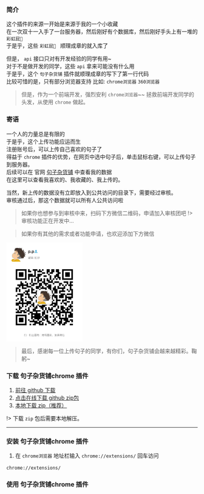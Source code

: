 ### 简介
这个插件的来源一开始是来源于我的一个小收藏  
在一次双十一入手了一台服务器，然后刚好有个数据库，然后刚好手头上有一堆的 `彩虹屁🌈 `  
于是乎，这些 `彩虹屁🌈 ` 顺理成章的就入库了  

但是， `api` 接口只对有开发经验的同学有用~  
对于不是做开发的同学，这些 `api` 拿来可能没有什么用  
于是乎，这个 `句子杂货铺` 插件就顺理成章的写下了第一行代码  
比较可惜的是，只有部分浏览器支持 比如: `chrome浏览器` `360浏览器`

> 但是，作为一个前端开发，强烈安利 `chrome浏览器`~~ 拯救前端开发同学的头发，从使用 `chrome` 做起。


### 寄语
一个人的力量总是有限的  
于是乎，这个上传功能应运而生  
注册账号后，可以上传自己喜欢的句子了  
得益于 `chrome` 插件的优势，在网页中选中句子后，单击鼠标右键，可以上传句子到服务器。  
后续可以在 官网 [句子杂货铺](https://www.tinker.run/sentence) 中查看我的数据  
在这里可以查看我喜欢的、我收藏的、我上传的。  

当然，新上传的数据没有立即放入到公共访问的目录下，需要经过审核。  
审核通过后，那这个数据就可以所有人公共访问啦

> 如果你也想参与到审核中来，扫码下方微信二维码，申请加入审核团吧
!> 审核功能正在开发中...

> 如果你有其他的需求或者功能申请，也欢迎添加下方微信

<img src="./docs/_media/wx_qrcode.jpeg" width = "200" height = "260" alt="图片名称" align=center />

> 最后，感谢每一位上传句子的同学，有你们，句子杂货铺会越来越精彩。鞠躬~


### 下载 句子杂货铺chrome 插件

1. [前往 github 下载](https://github.com/natsumep/chrome-sentence-store) 
2. <a download href="https://codeload.github.com/natsumep/chrome-sentence-store/zip/refs/heads/main"> 点击在线下载 github zip包</a>
3. <a download href="http://api.tinker.run/chrome-sentence-plug.zip"> 本地下载 zip（推荐）</a> 

!> 下载 `zip` 包后需要本地解压。

--- 

### 安装 句子杂货铺chrome 插件
1. 在 `chrome浏览器` 地址栏输入 `chrome://extensions/` 回车访问 
```text
chrome://extensions/ 
```

### 使用 句子杂货铺chrome 插件 

